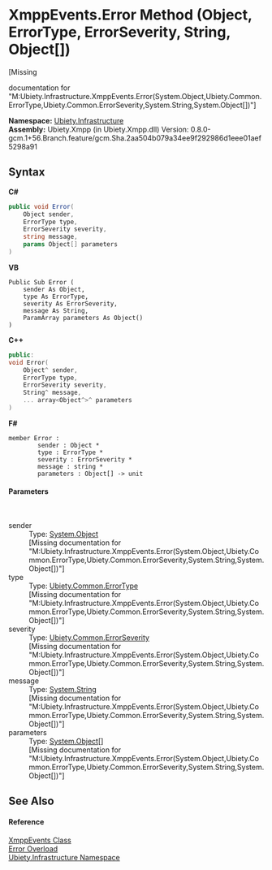# XmppEvents.Error Method (Object, ErrorType, ErrorSeverity, String, Object[])
 

\[Missing <summary> documentation for "M:Ubiety.Infrastructure.XmppEvents.Error(System.Object,Ubiety.Common.ErrorType,Ubiety.Common.ErrorSeverity,System.String,System.Object[])"\]

**Namespace:**&nbsp;<a href="7349ff87-094b-cd2f-6f99-c82eea293e78">Ubiety.Infrastructure</a><br />**Assembly:**&nbsp;Ubiety.Xmpp (in Ubiety.Xmpp.dll) Version: 0.8.0-gcm.1+56.Branch.feature/gcm.Sha.2aa504b079a34ee9f292986d1eee01aef5298a91

## Syntax

**C#**<br />
``` C#
public void Error(
	Object sender,
	ErrorType type,
	ErrorSeverity severity,
	string message,
	params Object[] parameters
)
```

**VB**<br />
``` VB
Public Sub Error ( 
	sender As Object,
	type As ErrorType,
	severity As ErrorSeverity,
	message As String,
	ParamArray parameters As Object()
)
```

**C++**<br />
``` C++
public:
void Error(
	Object^ sender, 
	ErrorType type, 
	ErrorSeverity severity, 
	String^ message, 
	... array<Object^>^ parameters
)
```

**F#**<br />
``` F#
member Error : 
        sender : Object * 
        type : ErrorType * 
        severity : ErrorSeverity * 
        message : string * 
        parameters : Object[] -> unit 

```


#### Parameters
&nbsp;<dl><dt>sender</dt><dd>Type: <a href="http://msdn2.microsoft.com/en-us/library/e5kfa45b" target="_blank">System.Object</a><br />\[Missing <param name="sender"/> documentation for "M:Ubiety.Infrastructure.XmppEvents.Error(System.Object,Ubiety.Common.ErrorType,Ubiety.Common.ErrorSeverity,System.String,System.Object[])"\]</dd><dt>type</dt><dd>Type: <a href="a7fe2264-b531-3d6d-7827-1567e3d65dd9">Ubiety.Common.ErrorType</a><br />\[Missing <param name="type"/> documentation for "M:Ubiety.Infrastructure.XmppEvents.Error(System.Object,Ubiety.Common.ErrorType,Ubiety.Common.ErrorSeverity,System.String,System.Object[])"\]</dd><dt>severity</dt><dd>Type: <a href="069e8a4c-9425-b097-52f5-247327fda0f9">Ubiety.Common.ErrorSeverity</a><br />\[Missing <param name="severity"/> documentation for "M:Ubiety.Infrastructure.XmppEvents.Error(System.Object,Ubiety.Common.ErrorType,Ubiety.Common.ErrorSeverity,System.String,System.Object[])"\]</dd><dt>message</dt><dd>Type: <a href="http://msdn2.microsoft.com/en-us/library/s1wwdcbf" target="_blank">System.String</a><br />\[Missing <param name="message"/> documentation for "M:Ubiety.Infrastructure.XmppEvents.Error(System.Object,Ubiety.Common.ErrorType,Ubiety.Common.ErrorSeverity,System.String,System.Object[])"\]</dd><dt>parameters</dt><dd>Type: <a href="http://msdn2.microsoft.com/en-us/library/e5kfa45b" target="_blank">System.Object</a>[]<br />\[Missing <param name="parameters"/> documentation for "M:Ubiety.Infrastructure.XmppEvents.Error(System.Object,Ubiety.Common.ErrorType,Ubiety.Common.ErrorSeverity,System.String,System.Object[])"\]</dd></dl>

## See Also


#### Reference
<a href="53afd0a6-cf28-9557-2822-4438f8918532">XmppEvents Class</a><br /><a href="ee55ece0-5440-7ae1-6abc-0087ba4cbaa2">Error Overload</a><br /><a href="7349ff87-094b-cd2f-6f99-c82eea293e78">Ubiety.Infrastructure Namespace</a><br />
